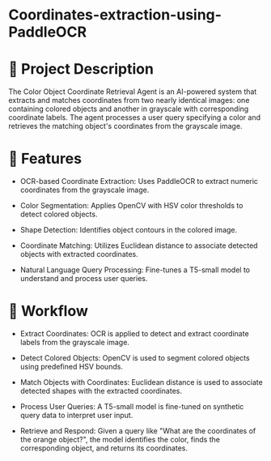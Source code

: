 # Coordinates-extraction-using-PaddleOCR
# 📌 Project Description

The Color Object Coordinate Retrieval Agent is an AI-powered system that extracts and matches coordinates from two nearly identical images: one containing colored objects and another in grayscale with corresponding coordinate labels. The agent processes a user query specifying a color and retrieves the matching object's coordinates from the grayscale image.

# 🚀 Features

- OCR-based Coordinate Extraction: Uses PaddleOCR to extract numeric coordinates from the grayscale image.

- Color Segmentation: Applies OpenCV with HSV color thresholds to detect colored objects.

- Shape Detection: Identifies object contours in the colored image.

- Coordinate Matching: Utilizes Euclidean distance to associate detected objects with extracted coordinates.

- Natural Language Query Processing: Fine-tunes a T5-small model to understand and process user queries.

# 📜 Workflow

- Extract Coordinates: OCR is applied to detect and extract coordinate labels from the grayscale image.

- Detect Colored Objects: OpenCV is used to segment colored objects using predefined HSV bounds.

- Match Objects with Coordinates: Euclidean distance is used to associate detected shapes with the extracted coordinates.

- Process User Queries: A T5-small model is fine-tuned on synthetic query data to interpret user input.

- Retrieve and Respond: Given a query like "What are the coordinates of the orange object?", the model identifies the color, finds the corresponding object, and returns its coordinates.
